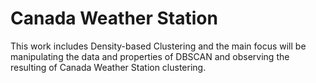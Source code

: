 # Canada Weather Station
This work includes Density-based Clustering and the main focus will be manipulating the data and properties of DBSCAN and observing the resulting of Canada Weather Station clustering.
